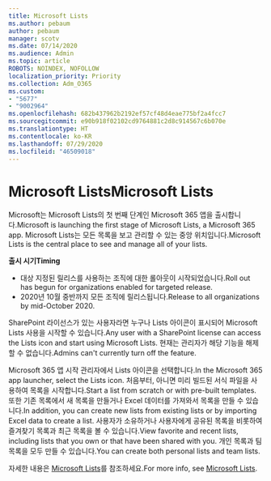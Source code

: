 ```yaml
---
title: Microsoft Lists
ms.author: pebaum
author: pebaum
manager: scotv
ms.date: 07/14/2020
ms.audience: Admin
ms.topic: article
ROBOTS: NOINDEX, NOFOLLOW
localization_priority: Priority
ms.collection: Adm_O365
ms.custom:
- "5677"
- "9002964"
ms.openlocfilehash: 682b437962b2192ef57cf48d4eae775bf2a4fcc7
ms.sourcegitcommit: e90b918f02102cd9764881c2d8c914567c6b070e
ms.translationtype: HT
ms.contentlocale: ko-KR
ms.lasthandoff: 07/29/2020
ms.locfileid: "46509018"
---
```

# <a name="microsoft-lists"></a><span data-ttu-id="bd194-102">Microsoft Lists</span><span class="sxs-lookup"><span data-stu-id="bd194-102">Microsoft Lists</span></span>

<span data-ttu-id="bd194-103">Microsoft는 Microsoft Lists의 첫 번째 단계인 Microsoft 365 앱을 출시합니다.</span><span class="sxs-lookup"><span data-stu-id="bd194-103">Microsoft is launching the first stage of Microsoft Lists, a Microsoft 365 app.</span></span> <span data-ttu-id="bd194-104">Microsoft Lists는 모든 목록을 보고 관리할 수 있는 중앙 위치입니다.</span><span class="sxs-lookup"><span data-stu-id="bd194-104">Microsoft Lists is the central place to see and manage all of your lists.</span></span>  
  
<span data-ttu-id="bd194-105">**출시 시기**</span><span class="sxs-lookup"><span data-stu-id="bd194-105">**Timing**</span></span>  

- <span data-ttu-id="bd194-106">대상 지정된 릴리스를 사용하는 조직에 대한 롤아웃이 시작되었습니다.</span><span class="sxs-lookup"><span data-stu-id="bd194-106">Roll out has begun for organizations enabled for targeted release.</span></span>
- <span data-ttu-id="bd194-107">2020년 10월 중반까지 모든 조직에 릴리스됩니다.</span><span class="sxs-lookup"><span data-stu-id="bd194-107">Release to all organizations by mid-October 2020.</span></span>

<span data-ttu-id="bd194-108">SharePoint 라이선스가 있는 사용자라면 누구나 Lists 아이콘이 표시되어 Microsoft Lists 사용을 시작할 수 있습니다.</span><span class="sxs-lookup"><span data-stu-id="bd194-108">Any user with a SharePoint license can access the Lists icon and start using Microsoft Lists.</span></span> <span data-ttu-id="bd194-109">현재는 관리자가 해당 기능을 해제할 수 없습니다.</span><span class="sxs-lookup"><span data-stu-id="bd194-109">Admins can't currently turn off the feature.</span></span>
 
<span data-ttu-id="bd194-110">Microsoft 365 앱 시작 관리자에서 Lists 아이콘을 선택합니다.</span><span class="sxs-lookup"><span data-stu-id="bd194-110">In the Microsoft 365 app launcher, select the Lists icon.</span></span> <span data-ttu-id="bd194-111">처음부터, 아니면 미리 빌드된 서식 파일을 사용하여 목록을 시작합니다.</span><span class="sxs-lookup"><span data-stu-id="bd194-111">Start a list from scratch or with pre-built templates.</span></span> <span data-ttu-id="bd194-112">또한 기존 목록에서 새 목록을 만들거나 Excel 데이터를 가져와서 목록을 만들 수 있습니다.</span><span class="sxs-lookup"><span data-stu-id="bd194-112">In addition, you can create new lists from existing lists or by importing Excel data to create a list.</span></span> <span data-ttu-id="bd194-113">사용자가 소유하거나 사용자에게 공유된 목록을 비롯하여 즐겨찾기 목록과 최근 목록을 볼 수 있습니다.</span><span class="sxs-lookup"><span data-stu-id="bd194-113">View favorite and recent lists, including lists that you own or that have been shared with you.</span></span> <span data-ttu-id="bd194-114">개인 목록과 팀 목록을 모두 만들 수 있습니다.</span><span class="sxs-lookup"><span data-stu-id="bd194-114">You can create both personal lists and team lists.</span></span>  

<span data-ttu-id="bd194-115">자세한 내용은 [Microsoft Lists](https://aka.ms/microsoftlists)를 참조하세요.</span><span class="sxs-lookup"><span data-stu-id="bd194-115">For more info, see [Microsoft Lists](https://aka.ms/microsoftlists).</span></span>